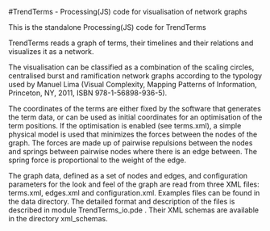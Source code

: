 #TrendTerms - Processing(JS) code for visualisation of network graphs

This is the standalone Processing(JS) code for TrendTerms

TrendTerms reads a graph of terms, their timelines and their relations and visualizes 
it as a network.

The visualisation can be classified as a combination of the scaling circles, centralised
burst and ramification network graphs according to the typology used 
by Manuel Lima (Visual Complexity, Mapping Patterns of Information, Princeton, NY, 2011, 
ISBN 978-1-56898-936-5).

The coordinates of the terms are either fixed by the software that generates the term data,
or can be used as initial coordinates for an optimisation of the term positions.
If the optimisation is enabled (see terms.xml), a simple physical model is used that minimizes 
the forces between the nodes of the graph. The forces are made up of pairwise repulsions 
between the nodes and springs between pairwise nodes where there is an edge between. The 
spring force is proportional to the weight of the edge.

The graph data, defined as a set of nodes and edges, and configuration parameters for the 
look and feel of the graph are read from three XML files: terms.xml, edges.xml and 
configuration.xml. 
Examples files can be found in the data  directory.
The detailed format and description of the files is described in module TrendTerms_io.pde .
Their XML schemas are available in the directory xml_schemas.



